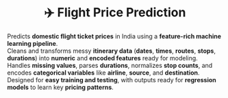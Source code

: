 <h1 align="center">✈️ Flight Price Prediction</h1>

Predicts **domestic flight ticket prices** in India using a **feature-rich machine learning pipeline**.  
Cleans and transforms messy **itinerary data** (**dates**, **times**, **routes**, **stops**, **durations**) into **numeric** and **encoded features** ready for modeling.  
Handles **missing values**, parses **durations**, normalizes **stop counts**, and encodes **categorical variables** like **airline**, **source**, and **destination**.  
Designed for **easy training and testing**, with outputs ready for **regression models** to learn key **pricing patterns**.
